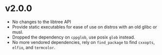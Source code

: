 # v2.0.0

- No changes to the libtree API
- Provide static executables for ease of use on distros with an old glibc or musl.
- Dropped the dependency on `cppglob`, use posix `glob` instead.
- No more vendored dependencies, rely on `find_package` to find
  `cxxopts`, `elfio`, and `termcolor`.